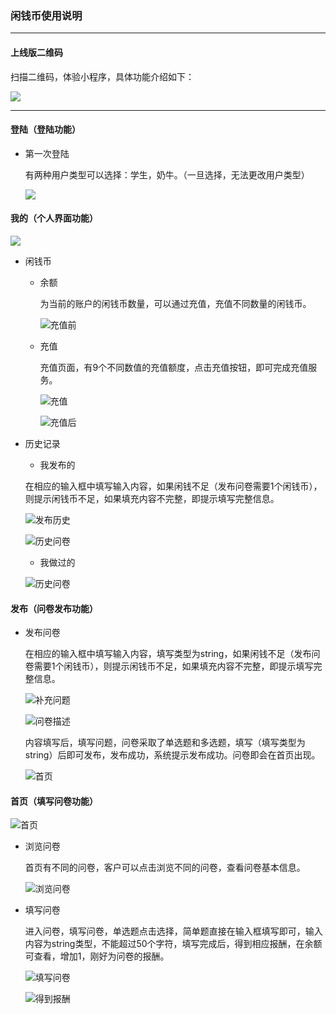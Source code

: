 ### 闲钱币使用说明

------

#### 上线版二维码

扫描二维码，体验小程序，具体功能介绍如下：

![](https://github.com/strugglers-sysu/earn-money/blob/master/Document/pic/instructions_for_use/%E5%B0%8F%E7%A8%8B%E5%BA%8F%E4%BA%8C%E7%BB%B4%E7%A0%81.jpg)

------

#### 登陆（登陆功能）

- 第一次登陆

  有两种用户类型可以选择：学生，奶牛。（一旦选择，无法更改用户类型）

  ![](https://github.com/strugglers-sysu/earn-money/blob/master/Document/pic/instructions_for_use/%E7%99%BB%E9%99%86.jpg)

#### 我的（个人界面功能）

![](https://github.com/strugglers-sysu/earn-money/blob/master/Document/pic/instructions_for_use/%E6%88%91%E7%9A%84.jpg)

- 闲钱币

  - 余额

    为当前的账户的闲钱币数量，可以通过充值，充值不同数量的闲钱币。

    ![充值前](https://github.com/strugglers-sysu/earn-money/blob/master/Document/pic/instructions_for_use/%E5%85%85%E5%80%BC%E5%89%8D.png)

  - 充值

    充值页面，有9个不同数值的充值额度，点击充值按钮，即可完成充值服务。

    ![充值](https://github.com/strugglers-sysu/earn-money/blob/master/Document/pic/instructions_for_use/%E5%85%85%E5%80%BC.png)

    ![充值后](https://github.com/strugglers-sysu/earn-money/blob/master/Document/pic/instructions_for_use/%E5%85%85%E5%80%BC%E5%90%8E.png)

- 历史记录

  - 我发布的

  在相应的输入框中填写输入内容，如果闲钱不足（发布问卷需要1个闲钱币），则提示闲钱币不足，如果填充内容不完整，即提示填写完整信息。

  ![发布历史](https://github.com/strugglers-sysu/earn-money/blob/master/Document/pic/instructions_for_use/%E5%8F%91%E5%B8%83%E5%8E%86%E5%8F%B2.png)

  ![历史问卷](https://github.com/strugglers-sysu/earn-money/blob/master/Document/pic/instructions_for_use/%E5%88%A0%E9%99%A4%E8%AE%B0%E5%BD%95.png)
  
  - 我做过的
  
  ![历史问卷](https://github.com/strugglers-sysu/earn-money/blob/master/Document/pic/instructions_for_use/%E5%8F%91%E5%B8%83%E5%8E%86%E5%8F%B22.png)

#### 发布（问卷发布功能）

- 发布问卷

  在相应的输入框中填写输入内容，填写类型为string，如果闲钱不足（发布问卷需要1个闲钱币），则提示闲钱币不足，如果填充内容不完整，即提示填写完整信息。

  ![补充问题](https://github.com/strugglers-sysu/earn-money/blob/master/Document/pic/instructions_for_use/%E9%97%AE%E5%8D%B7%E6%8F%8F%E8%BF%B0.png)

  ![问卷描述](https://github.com/strugglers-sysu/earn-money/blob/master/Document/pic/instructions_for_use/%E8%A1%A5%E5%85%85%E9%97%AE%E9%A2%98.png)

  内容填写后，填写问题，问卷采取了单选题和多选题，填写（填写类型为string）后即可发布，发布成功，系统提示发布成功。问卷即会在首页出现。

  ![首页](https://github.com/strugglers-sysu/earn-money/blob/master/Document/pic/instructions_for_use/%E9%A6%96%E9%A1%B5.png)

#### 首页（填写问卷功能）

![首页](https://github.com/strugglers-sysu/earn-money/blob/master/Document/pic/instructions_for_use/%E9%A6%96%E9%A1%B5.png)

- 浏览问卷

  首页有不同的问卷，客户可以点击浏览不同的问卷，查看问卷基本信息。

  ![浏览问卷](https://github.com/strugglers-sysu/earn-money/blob/master/Document/pic/instructions_for_use/%E6%B5%8F%E8%A7%88%E9%97%AE%E5%8D%B7.png)

- 填写问卷

  进入问卷，填写问卷，单选题点击选择，简单题直接在输入框填写即可，输入内容为string类型，不能超过50个字符，填写完成后，得到相应报酬，在余额可查看，增加1，刚好为问卷的报酬。

  ![填写问卷](https://github.com/strugglers-sysu/earn-money/blob/master/Document/pic/instructions_for_use/%E5%A1%AB%E5%86%99%E9%97%AE%E5%8D%B7.png)

  ![得到报酬](https://github.com/strugglers-sysu/earn-money/blob/master/Document/pic/instructions_for_use/%E5%BE%97%E5%88%B0%E6%8A%A5%E9%85%AC.png)


